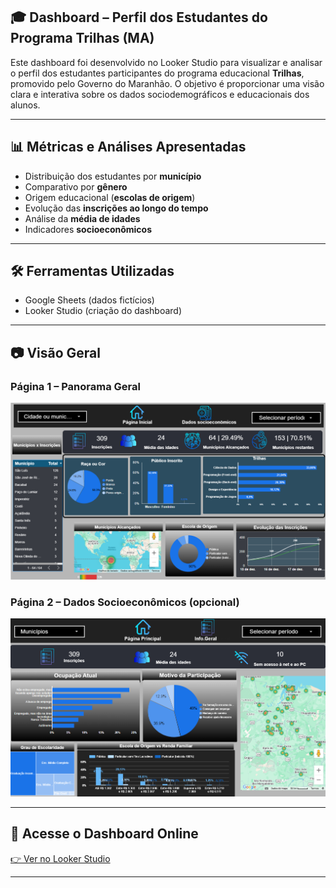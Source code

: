 ##  🎓 Dashboard – Perfil dos Estudantes do Programa Trilhas (MA)

Este dashboard foi desenvolvido no Looker Studio para visualizar e analisar o perfil dos estudantes participantes do programa educacional **Trilhas**, promovido pelo Governo do Maranhão. 
O objetivo é proporcionar uma visão clara e interativa sobre os dados sociodemográficos e educacionais dos alunos.

---

## 📊 Métricas e Análises Apresentadas

- Distribuição dos estudantes por **município**
- Comparativo por **gênero**
- Origem educacional (**escolas de origem**)
- Evolução das **inscrições ao longo do tempo**
- Análise da **média de idades**
- Indicadores **socioeconômicos**

---

## 🛠️ Ferramentas Utilizadas

- Google Sheets (dados fictícios)
- Looker Studio (criação do dashboard)

  
---

## 📷 Visão Geral

### Página 1 – Panorama Geral
![Página Incial](pagina-inicial.png)

### Página 2 – Dados Socioeconômicos (opcional)
![Dados socioeconomicos](dados-socioeconomicos.png)

---

## 🔗 Acesse o Dashboard Online

[👉 Ver no Looker Studio](https://lookerstudio.google.com/reporting/d569a119-f9c8-4488-9eb0-9327e34bab90)

---


